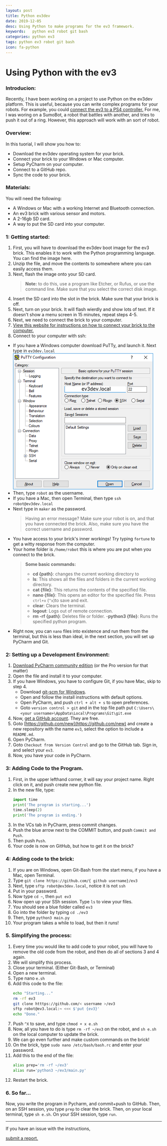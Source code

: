 ```yaml
---
layout: post	
title: Python ev3dev
date: 2019-12-05
desc: Using Python to make programs for the ev3 framework.
keywords:	python ev3 robot git bash
categories: python ev3
tags: python ev3 robot git bash
icon: fa-python
---
```

# Using Python with the ev3
### Introducion:
Recently, I have been working on a project to use Python on the ev3dev platform. This is useful, because you can write complex programs for your robots. For example, you could [connect the ev3 to a PS4 controller.](https://by-the-w3i.github.io/2018/01/03/EV3-PS4-controller/) For me, I was woring on a SumoBot, a robot that battles with another, and tries to push it out of a ring. However, this approach will work with an sort of robot.
### Overview:
In this tuorial, I will show you how to:
- Download the ev3dev operating system for your brick.
- Connect your brick to your Wndows or Mac computer.
- Setup PyCharm on your computer.
- Connect to a GitHub repo.
- Sync the code to your brick.
### Materials:
You will need the following:
- A Windows or Mac with a working Internet and Bluetooth connection.
- An ev3 brick with various sensor and motors.
- A 2-16gb SD card.
- A way to put the SD card into your computer.</li>
### 1: Getting started:
1. First, you will have to download the ev3dev boot image for the ev3 brick. This enables it to work with the Python programming language. You can find the image here.
2. Unzip the file, and move the contents to somewhere where you can easily access them.
3. Next, flash the image onto your SD card.
	> **Note:** to do this, use a program like Etcher, or Rufus, or use the command line. Make sure that you select the correct disk image.
4. Insert the SD card into the slot in the brick. Make sure that your brick is off.
5. Next, turn on your brick. It will flash wierdly and show lots of text. If it doesn't show a menu screen in 15 minutes, repeat steps 4-5.
6. Next, we need to connect the brick to your computer.
7. [View this website for instructions on how to connect your brick to the computer.](https://www.ev3dev.org/docs/tutorials/connecting-to-the-internet-via-bluetooth/)
8. Connect to your computer with ssh:
- If you have a Windows computer download PuTTy, and launch it. Next type in `ev3dev.local`<br>![PuTTy](/static/assets/img/putty.png)
- Then, type `robot` as the username.
- If you have a Mac, then open Terminal, then type `ssh robot@ev3dev.local`
- Next type in `maker` as the password.
	> Having an error message? Make sure your robot is on, and that you have connected the brick. Also, make sure you have the correct username and password.
- You have access to your brick's inner workings! Try typing `fortune` to get a witty response from the computer.
- Your home folder is `/home/robot` this is where you are put when you connect to the brick.
	> **Some basic commands:**
	>- **cd {path}**: changes the current working directory to 
	>- **ls**: This shows all the files and folders in the current working directory.
	>- **cat {file}**: This returns the contents of the specified file.
	>- **nano {file}**: This opens an editor for the specified file. Press `ctrl+x` (`^x`)to save and exit.
	>- **clear**: Clears the terminal.
	>- **logout**: Logs out of remote connection.
	>- **rm -rf {path}**: Deletes file or folder.
	>-**python3 {file}**: Runs the specified python program.
- Right now, you can `nano` files into existence and run them from the terminal, but this is less than ideal, in the next section, you will set up PyCharm and Git.
### 2: Setting up a Development Environment:
1. [Download PyCharm community edition](https://www.jetbrains.com/pycharm/download/#section=windows) (or the Pro version for that matter)
2. Open the file and install it to your computer.
3. If you have Windows, you have to configure Git, if you have Mac, skip to step 4.
	- Download [git-scm for Windows](https://git-scm.com/download/win).
	- Open and follow the install instructions with default options.
	- Open PyCharm, and push `ctrl + alt + s` to open preferences.
	- Goto `version control > git` and in the top file path put `C:\Users\<your username>\AppData\Local\Programs\Git\git.exe`
4. Now, [get a GitHub account](https://github.com/signup). They are free.
5. Goto [https://github.com/new](https://github.com/new) and create a new repository with the name `ev3`, select the option to include a `README.md`.
6. Open PyCharm.
7. Goto `Checkout from Version Control` and go to the GitHub tab. Sign in, and select your `ev3`.
8. Now, you have your code in PyCharm.

### 3: Adding Code to the Program.
1. First, in the upper lefthand corner, it will say your project name. Right click on it, and push create new python file.
2. In the new file, type:
	 ```python
	 import time
	 print('The program is starting...')
	 time.sleep(2)
	 print('The program is ending.')
	 ```
3. In the VCs tab in PyCharm, press commit changes.
4. Push the blue arrow next to the COMMIT button, and push `Commit and Push`.
5. Then push `Push`.
6. Your code is now on GitHub, but how to get it on the brick?

### 4: Adding code to the brick:
1. If you are on Windows, open Git-Bash from the start menu, if you have a Mac, open Terminal.
2. Type `git clone https://github.com/{ github username}/ev3`
3. Next, type `sftp robot@ev3dev.local`, notice it is not `ssh` 
4. Put in your password.
5. Now type `cd ~`, then `put ev3`
6. Now open up your SSh session. Type `ls` to view your files.
7. You should see a blue folder called `ev3`
8. Go into the folder by typing `cd ./ev3`
9. Then, type `python3 main.py`
10. Your program takes a while to load, but then it runs! 

### 5. Simplifying the process:
1. Every time you would like to add code to your robot, you will have to remove the old code from the robot, and then do all of sections 3 and 4 again.
2. We will simplify this process.
3. Close your terminal. (Either Git-Bash, or Terminal)
4. Open a new terminal.
5. Type nano `e.sh`
6. Add this code to the file:
	```bash
	echo "Starting..."
	rm -rf ev3
	git clone htttps://github.com/< username >/ev3
	sftp robot@ev3.local:~ <<< $'put {ev3}'
	echo "Done."
	```
7. Push `^X` to save, and type `chmod + x e.sh`
8. Now, all you have to do is type `rm -rf ~/ev3` on the robot, and `sh e.sh` on the local computer to update the brick.
9. We can go even further and make custom commands on the brick!
10. On the brick,  type `sudo nano /etc/bash/bash.rc` and enter your password.
11. Add this to the end of the file:
	```bash
	alias prep='rm -rf ~/ev3'
	alias run='python3 ~/ev3/main.py'
	```
12. Restart the brick.

### 6. So far...
 Now, you write the program in Pycharm, and commit+push to GitHub. 
 Then, on an SSH session, you type `prep` to clear the brick.
 Then, on your local terminal, type `sh e.sh`. 
 On your SSH session, type `run`.

<hr>If you have an issue with the instructions,

[submit a report.](https://github.com/cole-wilson/cole-wilson.github.io/issues/new?assignees=&labels=&template=ev3_py.md&title=)
